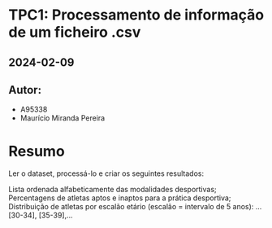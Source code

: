 # TPC1: Processamento de informação de um ficheiro .csv
## 2024-02-09
## Autor:
- A95338
- Maurício Miranda Pereira

# Resumo

Ler o dataset, processá-lo e criar os seguintes resultados:

Lista ordenada alfabeticamente das modalidades desportivas;
Percentagens de atletas aptos e inaptos para a prática desportiva;
Distribuição de atletas por escalão etário (escalão = intervalo de 5 anos): ... [30-34], [35-39],...
